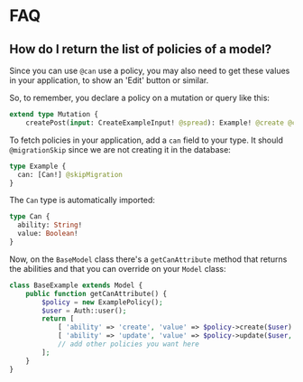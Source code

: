 # FAQ

## How do I return the list of policies of a model?

Since you can use `@can` use a policy, you may also need to get these values in your application, to show an 'Edit' button or similar.

So, to remember, you declare a policy on a mutation or query like this:

```graphql
extend type Mutation {
    createPost(input: CreateExampleInput! @spread): Example! @create @can(ability: "create")
```

To fetch policies in your application, add a `can` field to your type. It should `@migrationSkip` since we are not creating it in the database:

```graphql
type Example {
  can: [Can!] @skipMigration
}
```

The `Can` type is automatically imported:

```graphql
type Can {
  ability: String!
  value: Boolean!
}
```

Now, on the `BaseModel` class there's a `getCanAttribute` method that returns the abilities and that you can override on your `Model` class:

```php
class BaseExample extends Model {
    public function getCanAttribute() {
        $policy = new ExamplePolicy();
        $user = Auth::user();
        return [
            [ 'ability' => 'create', 'value' => $policy->create($user) ],
            [ 'ability' => 'update', 'value' => $policy->update($user, $this) ]
            // add other policies you want here
        ];
    }
}
```
